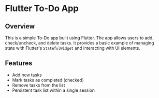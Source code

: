 # Flutter To-Do App

## Overview

This is a simple To-Do app built using Flutter. The app allows users to add, check/uncheck, and delete tasks. It provides a basic example of managing state with Flutter's `StatefulWidget` and interacting with UI elements.

## Features

- Add new tasks
- Mark tasks as completed (checked)
- Remove tasks from the list
- Persistent task list within a single session
